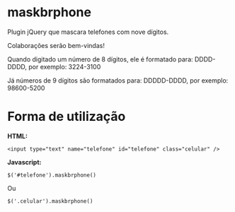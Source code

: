 maskbrphone
===========

Plugin jQuery que mascara telefones com nove dígitos.

Colaborações serão bem-vindas!

Quando digitado um número de 8 dígitos, ele é formatado para: DDDD-DDDD, por exemplo:
3224-3100

Já números de 9 dígitos são formatados para: DDDDD-DDDD, por exemplo: 98600-5200

Forma de utilização
===================

**HTML:**

`<input type="text" name="telefone" id="telefone" class="celular" />`

**Javascript:**

`$('#telefone').maskbrphone()`

Ou

`$('.celular').maskbrphone()`
